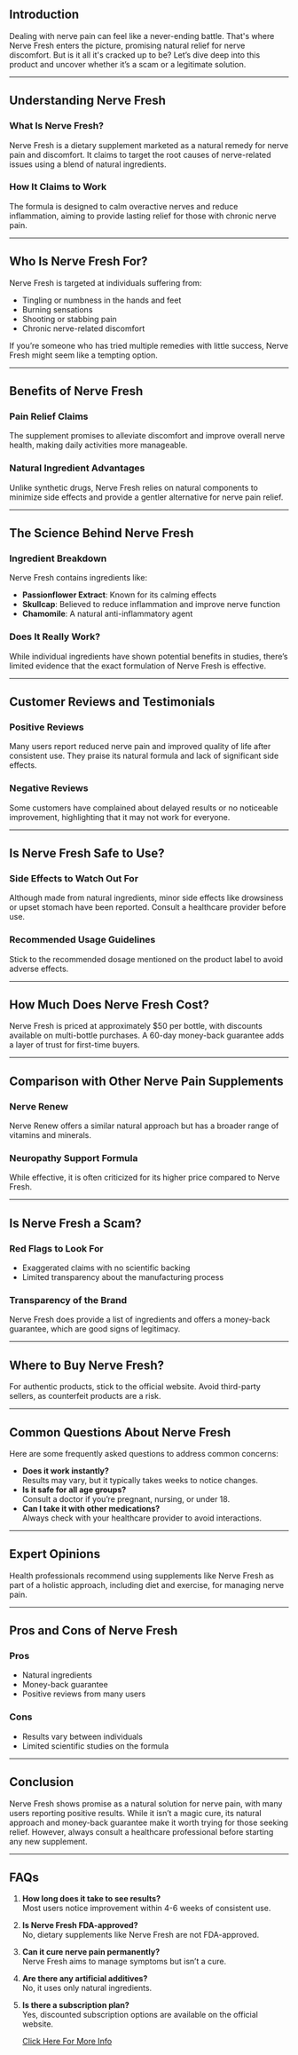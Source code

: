 ## **Introduction**

Dealing with nerve pain can feel like a never-ending battle. That's where Nerve Fresh enters the picture, promising natural relief for nerve discomfort. But is it all it's cracked up to be? Let’s dive deep into this product and uncover whether it’s a scam or a legitimate solution.

---

## **Understanding Nerve Fresh**

### **What Is Nerve Fresh?**  
Nerve Fresh is a dietary supplement marketed as a natural remedy for nerve pain and discomfort. It claims to target the root causes of nerve-related issues using a blend of natural ingredients.

### **How It Claims to Work**  
The formula is designed to calm overactive nerves and reduce inflammation, aiming to provide lasting relief for those with chronic nerve pain.

---

## **Who Is Nerve Fresh For?**

Nerve Fresh is targeted at individuals suffering from:  
- Tingling or numbness in the hands and feet  
- Burning sensations  
- Shooting or stabbing pain  
- Chronic nerve-related discomfort  

If you’re someone who has tried multiple remedies with little success, Nerve Fresh might seem like a tempting option.

---

## **Benefits of Nerve Fresh**

### **Pain Relief Claims**  
The supplement promises to alleviate discomfort and improve overall nerve health, making daily activities more manageable.

### **Natural Ingredient Advantages**  
Unlike synthetic drugs, Nerve Fresh relies on natural components to minimize side effects and provide a gentler alternative for nerve pain relief.

---

## **The Science Behind Nerve Fresh**

### **Ingredient Breakdown**  
Nerve Fresh contains ingredients like:  
- **Passionflower Extract**: Known for its calming effects  
- **Skullcap**: Believed to reduce inflammation and improve nerve function  
- **Chamomile**: A natural anti-inflammatory agent  

### **Does It Really Work?**  
While individual ingredients have shown potential benefits in studies, there’s limited evidence that the exact formulation of Nerve Fresh is effective.

---

## **Customer Reviews and Testimonials**

### **Positive Reviews**  
Many users report reduced nerve pain and improved quality of life after consistent use. They praise its natural formula and lack of significant side effects.

### **Negative Reviews**  
Some customers have complained about delayed results or no noticeable improvement, highlighting that it may not work for everyone.

---

## **Is Nerve Fresh Safe to Use?**

### **Side Effects to Watch Out For**  
Although made from natural ingredients, minor side effects like drowsiness or upset stomach have been reported. Consult a healthcare provider before use.

### **Recommended Usage Guidelines**  
Stick to the recommended dosage mentioned on the product label to avoid adverse effects.

---

## **How Much Does Nerve Fresh Cost?**

Nerve Fresh is priced at approximately $50 per bottle, with discounts available on multi-bottle purchases. A 60-day money-back guarantee adds a layer of trust for first-time buyers.

---

## **Comparison with Other Nerve Pain Supplements**

### **Nerve Renew**  
Nerve Renew offers a similar natural approach but has a broader range of vitamins and minerals.

### **Neuropathy Support Formula**  
While effective, it is often criticized for its higher price compared to Nerve Fresh.

---

## **Is Nerve Fresh a Scam?**

### **Red Flags to Look For**  
- Exaggerated claims with no scientific backing  
- Limited transparency about the manufacturing process  

### **Transparency of the Brand**  
Nerve Fresh does provide a list of ingredients and offers a money-back guarantee, which are good signs of legitimacy.

---

## **Where to Buy Nerve Fresh?**

For authentic products, stick to the official website. Avoid third-party sellers, as counterfeit products are a risk.

---

## **Common Questions About Nerve Fresh**

Here are some frequently asked questions to address common concerns:  
- **Does it work instantly?**  
  Results may vary, but it typically takes weeks to notice changes.  
- **Is it safe for all age groups?**  
  Consult a doctor if you’re pregnant, nursing, or under 18.  
- **Can I take it with other medications?**  
  Always check with your healthcare provider to avoid interactions.  

---

## **Expert Opinions**

Health professionals recommend using supplements like Nerve Fresh as part of a holistic approach, including diet and exercise, for managing nerve pain.

---

## **Pros and Cons of Nerve Fresh**

### **Pros**  
- Natural ingredients  
- Money-back guarantee  
- Positive reviews from many users  

### **Cons**  
- Results vary between individuals  
- Limited scientific studies on the formula  

---

## **Conclusion**

Nerve Fresh shows promise as a natural solution for nerve pain, with many users reporting positive results. While it isn’t a magic cure, its natural approach and money-back guarantee make it worth trying for those seeking relief. However, always consult a healthcare professional before starting any new supplement.

---

## **FAQs**

1. **How long does it take to see results?**  
   Most users notice improvement within 4-6 weeks of consistent use.  
2. **Is Nerve Fresh FDA-approved?**  
   No, dietary supplements like Nerve Fresh are not FDA-approved.  
3. **Can it cure nerve pain permanently?**  
   Nerve Fresh aims to manage symptoms but isn’t a cure.  
4. **Are there any artificial additives?**  
   No, it uses only natural ingredients.  
5. **Is there a subscription plan?**  
   Yes, discounted subscription options are available on the official website.

   [Click Here For More Info](https://bit.ly/4a6MR0I)
